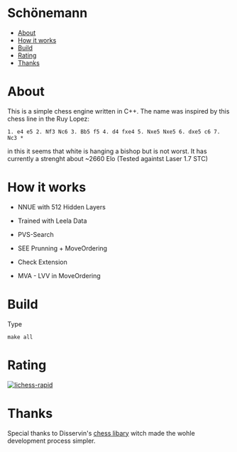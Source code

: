 # Schönemann
- [About](#about)
- [How it works](#how-it-works)
- [Build](#build)
- [Rating](#rating)
- [Thanks](#thanks)

# About
This is a simple chess engine written in C++. The name was inspired by this chess line in the Ruy Lopez:
```
1. e4 e5 2. Nf3 Nc6 3. Bb5 f5 4. d4 fxe4 5. Nxe5 Nxe5 6. dxe5 c6 7. Nc3 *
```
in this it seems that white is hanging a bishop but is not worst.
It has currently a strenght about ~2660 Elo (Tested againtst Laser 1.7 STC)

# How it works
-  NNUE with 512 Hidden Layers
-  Trained with Leela Data

-  PVS-Search
-  SEE Prunning + MoveOrdering
-  Check Extension
-  MVA - LVV in MoveOrdering

# Build
Type 
  ```
  make all
  ```

# Rating

[![lichess-rapid](https://lichess-shield.vercel.app/api?username=Schoenemannt&format=bullet)](https://lichess.org/@/Schoenemann/perf/bullet)

#  Thanks
Special thanks to Disservin's [chess libary](https://github.com/Disservin/chess-library/) witch made the wohle development process simpler.
